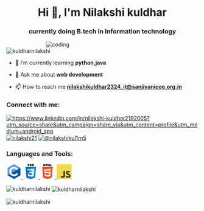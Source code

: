<h1 align="center">Hi 👋, I'm Nilakshi kuldhar</h1>
<h3 align="center">currently doing B.tech in Information technology</h3>

<img align="right" alt="coding" width="400" src="https://user-images.githubusercontent.com/81975567/213871187-5f4af020-4be1-4f17-baa2-0a0b3e2909c2.gif"></img>

<p align="left"> <img src="https://komarev.com/ghpvc/?username=kuldharnilakshi&label=Profile%20views&color=0e75b6&style=flat" alt="kuldharnilakshi" /> </p>

- 🌱 I’m currently learning **python,java**

- 💬 Ask me about **web development**

- 📫 How to reach me **nilakshikuldhar2324_it@sanjivanicoe.org.in**

<h3 align="left">Connect with me:</h3>
<p align="left">
<a href="https://linkedin.com/in/https://www.linkedin.com/in/nilakshi-kuldhar2192005?utm_source=share&utm_campaign=share_via&utm_content=profile&utm_medium=android_app" target="blank"><img align="center" src="https://raw.githubusercontent.com/rahuldkjain/github-profile-readme-generator/master/src/images/icons/Social/linked-in-alt.svg" alt="https://www.linkedin.com/in/nilakshi-kuldhar2192005?utm_source=share&utm_campaign=share_via&utm_content=profile&utm_medium=android_app" height="30" width="40" /></a>
<a href="https://www.codechef.com/users/nilakshi21" target="blank"><img align="center" src="https://cdn.jsdelivr.net/npm/simple-icons@3.1.0/icons/codechef.svg" alt="nilakshi21" height="30" width="40" /></a>
<a href="https://auth.geeksforgeeks.org/user/@nilakshikul1rn5" target="blank"><img align="center" src="https://raw.githubusercontent.com/rahuldkjain/github-profile-readme-generator/master/src/images/icons/Social/geeks-for-geeks.svg" alt="@nilakshikul1rn5" height="30" width="40" /></a>
</p>

<h3 align="left">Languages and Tools:</h3>
<p align="left"> <a href="https://www.cprogramming.com/" target="_blank" rel="noreferrer"> <img src="https://raw.githubusercontent.com/devicons/devicon/master/icons/c/c-original.svg" alt="c" width="40" height="40"/> </a> <a href="https://www.w3schools.com/css/" target="_blank" rel="noreferrer"> <img src="https://raw.githubusercontent.com/devicons/devicon/master/icons/css3/css3-original-wordmark.svg" alt="css3" width="40" height="40"/> </a> <a href="https://www.w3.org/html/" target="_blank" rel="noreferrer"> <img src="https://raw.githubusercontent.com/devicons/devicon/master/icons/html5/html5-original-wordmark.svg" alt="html5" width="40" height="40"/> </a> <a href="https://developer.mozilla.org/en-US/docs/Web/JavaScript" target="_blank" rel="noreferrer"> <img src="https://raw.githubusercontent.com/devicons/devicon/master/icons/javascript/javascript-original.svg" alt="javascript" width="40" height="40"/> </a> </p>

<p><img align="left" src="https://github-readme-stats.vercel.app/api/top-langs?username=kuldharnilakshi&show_icons=true&locale=en&layout=compact" alt="kuldharnilakshi" /></p>

<p>&nbsp;<img align="center" src="https://github-readme-stats.vercel.app/api?username=kuldharnilakshi&show_icons=true&locale=en" alt="kuldharnilakshi" /></p>

<p><img align="center" src="https://github-readme-streak-stats.herokuapp.com/?user=kuldharnilakshi&" alt="kuldharnilakshi" /></p>


